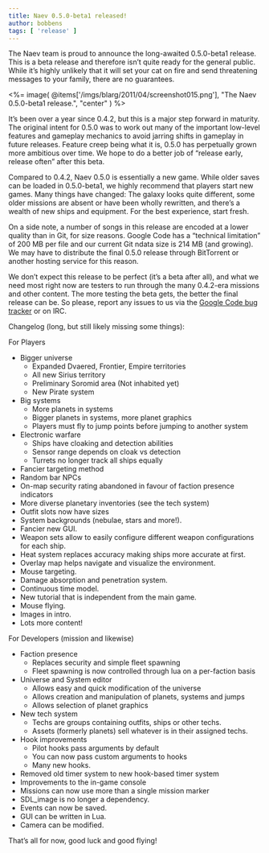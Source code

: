 ```yaml
---
title: Naev 0.5.0-beta1 released!
author: bobbens
tags: [ 'release' ]
---
```


The Naev team is proud to announce the long-awaited 0.5.0-beta1 release. This is a beta release and therefore isn’t quite ready for the general public. While it’s highly unlikely that it will set your cat on fire and send threatening messages to your family, there are no guarantees.

<%= image( @items['/imgs/blarg/2011/04/screenshot015.png'], "The Naev 0.5.0-beta1 release.", "center" ) %>

It’s been over a year since 0.4.2, but this is a major step forward in maturity. The original intent for 0.5.0 was to work out many of the important low-level features and gameplay mechanics to avoid jarring shifts in gameplay in future releases. Feature creep being what it is, 0.5.0 has perpetually grown more ambitious over time. We hope to do a better job of “release early, release often” after this beta.

Compared to 0.4.2, Naev 0.5.0 is essentially a new game. While older saves can be loaded in 0.5.0-beta1, we highly recommend that players start new games. Many things have changed: The galaxy looks quite different, some older missions are absent or have been wholly rewritten, and there’s a wealth of new ships and equipment. For the best experience, start fresh.

On a side note, a number of songs in this release are encoded at a lower quality than in Git, for size reasons. Google Code has a “technical limitation” of 200 MB per file and our current Git ndata size is 214 MB (and growing). We may have to distribute the final 0.5.0 release through BitTorrent or another hosting service for this reason.

We don’t expect this release to be perfect (it’s a beta after all), and what we need most right now are testers to run through the many 0.4.2-era missions and other content. The more testing the beta gets, the better the final release can be. So please, report any issues to us via the [Google Code bug tracker](https://web.archive.org/web/20170210202130/http://code.google.com/p/naev/issues/list) or on IRC.

Changelog (long, but still likely missing some things):

For Players

* Bigger universe
  * Expanded Dvaered, Frontier, Empire territories
  * All new Sirius territory
  * Preliminary Soromid area (Not inhabited yet)
  * New Pirate system
* Big systems
  * More planets in systems
  * Bigger planets in systems, more planet graphics
  * Players must fly to jump points before jumping to another system
* Electronic warfare
  * Ships have cloaking and detection abilities
  * Sensor range depends on cloak vs detection
  * Turrets no longer track all ships equally
* Fancier targeting method
* Random bar NPCs
* On-map security rating abandoned in favour of faction presence indicators
* More diverse planetary inventories (see the tech system)
* Outfit slots now have sizes
* System backgrounds (nebulae, stars and more!).
* Fancier new GUI.
* Weapon sets allow to easily configure different weapon configurations for each ship.
* Heat system replaces accuracy making ships more accurate at first.
* Overlay map helps navigate and visualize the environment.
* Mouse targeting.
* Damage absorption and penetration system.
* Continuous time model.
* New tutorial that is independent from the main game.
* Mouse flying.
* Images in intro.
* Lots more content!

For Developers (mission and likewise)

* Faction presence
  * Replaces security and simple fleet spawning
  * Fleet spawning is now controlled through lua on a per-faction basis
* Universe and System editor
  * Allows easy and quick modification of the universe
  * Allows creation and manipulation of planets, systems and jumps
  * Allows selection of planet graphics
* New tech system
  * Techs are groups containing outfits, ships or other techs.
  * Assets (formerly planets) sell whatever is in their assigned techs.
* Hook improvements
  * Pilot hooks pass arguments by default
  * You can now pass custom arguments to hooks
  * Many new hooks.
* Removed old timer system to new hook-based timer system
* Improvements to the in-game console
* Missions can now use more than a single mission marker
* SDL_image is no longer a dependency.
* Events can now be saved.
* GUI can be written in Lua.
* Camera can be modified.

That’s all for now, good luck and good flying!
